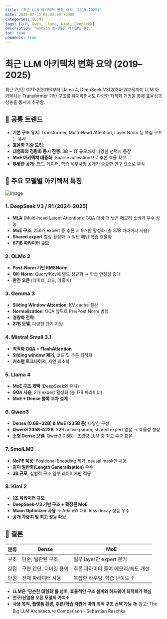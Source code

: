 ```yaml
---
title: "최근 LLM 아키텍처 변화 요약 (2019–2025)"
date: 2025-07-25 08:02:00 +0900
categories: [LLM]
tags: [LLM, Qwen, Llama, Kimi, Deepseek]
description: "Notion 동기화된 게시글입니다."
toc: true
comments: true
---
```


# 최근 LLM 아키텍처 변화 요약 (2019–2025)

최근 7년간 GPT-2(2019)부터 Llama 4, DeepSeek-V3(2024–2025)까지 LLM 아키텍처는 Transformer 기반 구조를 유지하면서도 다양한 최적화 기법을 통해 효율성과 성능을 동시에 추구함.

## 🔑 공통 트렌드

- **기본 구조 유지**: Transformer, Multi-Head Attention, Layer Norm 등 핵심 구조는 유사
- **효율화 기술 도입**:
- **대형화와 경량화 동시 진행**: 3B ~ 1T 규모까지 다양한 선택지 등장
- **MoE 아키텍처 대중화**: Sparse activation으로 추론 효율 확보
- **투명한 공개**: 코드, 데이터, 학습 세부사항 공개가 중요한 연구 요소로 부각
## 📌 주요 모델별 아키텍처 특징

![Image](https://prod-files-secure.s3.us-west-2.amazonaws.com/e6db513d-ec54-40ff-aa74-2487b0bcfe15/ac24fdd3-febf-45c7-8e99-afb6446591d8/image.png?X-Amz-Algorithm=AWS4-HMAC-SHA256&X-Amz-Content-Sha256=UNSIGNED-PAYLOAD&X-Amz-Credential=ASIAZI2LB4667K2FWBMP%2F20250725%2Fus-west-2%2Fs3%2Faws4_request&X-Amz-Date=20250725T093711Z&X-Amz-Expires=3600&X-Amz-Security-Token=IQoJb3JpZ2luX2VjEBkaCXVzLXdlc3QtMiJIMEYCIQClKcksOOeZbPBa3ZJS3T3dCSwAQYRw6KRrMbFuff8E4wIhAI%2BBQvDdj1ycbYiQckpXWIuu1nLOGUbK%2FUfsmIv%2FT2SAKv8DCEIQABoMNjM3NDIzMTgzODA1IgwilIRx98sBl7gAsR0q3AO4uILMSwqXl3ZdioFuM%2FZNyX%2FTtgR7TNJcnNOjLxziXtaCVjtOQ7g%2BfHgy2bHAG1vF9YOQeqR7vZTKE7CjhhebAstf4bHf6za7Sa6%2F%2FXgIfKRRKfukHJ4NzlpcdQDnyuGJj1T%2FzwO3rGVEKTRboxSPmfRLeM3dxZyH5950onve6M0IyxM4xOB9AP77LjrMnRQEl%2BZDe6CkTaSXwhE2kx2usAzoIEtlFGV64sWsabBoE775t6eOL5nrWh9FSWPqb7F83taCBPWltX5xlHfCEIc1TcPoP6Y7urrUQJKo24kN6grPmH41Hr%2BkT2CLVoXyxvWcueLSrIOZSwmlRFULa708k4y7H%2BY54MTzIK6Oy5ualYfuF88O%2Bx4LdNcZqi4XDkO3nZ%2Bii2Rnc0%2FtqxKk%2BJEfDqViOuZ9LIgMb2v%2B2KoZMJqEh7SFvb5Vajxca%2Fpqv0W5cnaoB%2B9bmq6zkWwC98GNTBCJ3N54P5S6oOYIO8aoljvNuairVCSpF1vSC5xNSCqD%2Bg2ZRHalSzP3ydyZyakB%2BQz8TvdivChhOu0l4f2x00ltp%2BnxlExtwI3nnuhfFOQdVqxRV2bcmmefTSEj0Nzec5yqPsL0U3HIRxugOyFw9KMtJCLSHm7vuT4ZETCGjY3EBjqkARBADZ8tif8AtVnlFb9CdwplOGNV%2FvpzGEcQHauf6IiMxRdM2ycWSyISOq8iqsNNer5LpNv80SeRiyJYRQNXSlKNJGpMqQfRYJZRHS5%2FDv4aGDQ4%2BJO394hCUIp%2BgR4UdyQTjoxKfluW4o75mikH0W4KDYjWGxBI3Fg0fKgWmTyKOL%2BGJdLDlVmQbOWnlUGntoIHw5TaL0s%2BhF8vVLUzzsPEex4D&X-Amz-Signature=f7ff5d67a80f54c00679cf930b04ac0670555a722339a80a2acbd09952ce878d&X-Amz-SignedHeaders=host&x-amz-checksum-mode=ENABLED&x-id=GetObject)

### 1. DeepSeek V3 / R1 (2024–2025)

- **MLA** (Multi-head Latent Attention): GQA 대비 더 낮은 메모리 소비와 우수 성능
- **MoE 구조**: 256개 expert 중 추론 시 9개만 활성화 (총 37B 파라미터 사용)
- **Shared expert** 항상 활성화 → 일반 패턴 학습 효율화
- **671B 파라미터 규모**
### 2. OLMo 2

- **Post-Norm 기반 RMSNorm**
- **QK-Norm**: Query/Key에 별도 정규화 → 학습 안정성 증대
- **완전 오픈** (데이터, 코드, 가중치)
### 3. Gemma 3

- **Sliding Window Attention**: KV cache 절감
- **Normalization**: GQA 앞뒤로 Pre/Post Norm 병행
- **경량화 전략**:
- **27B 모델**, 다양한 크기 지원
### 4. Mistral Small 3.1

- **최적화 GQA + FlashAttention**
- **Sliding window 제거**, 코드 및 추론 최적화
- **커스텀 토크나이저**, 지연 최소화
### 5. Llama 4

- **MoE 구조 채택** (DeepSeek와 유사)
- **GQA 사용**, 2개 expert 활성화 (총 17B 파라미터)
- **MoE + Dense 블록 교차 설계**
### 6. Qwen3

- **Dense (0.6B~32B) & MoE (235B 등)** 다양한 구성
- **Qwen3 235B-A22B**: 22B active param, shared expert 없음 → 효율성 향상
- **소형 Dense 모델**: Qwen3 0.6B는 초경량 LLM 중 최고 수준 효율
### 7. SmolLM3

- **NoPE 적용**: Positional Encoding 제거, causal mask만 사용
- **길이 일반화(Length Generalization)** 우수
- **3B 규모**, 실험적 구조 일부 레이어에만 적용
### 8. Kimi 2

- **1조 파라미터 규모**
- **DeepSeek-V3 기반 구조 + 확장된 MoE**
- **Muon Optimizer 사용** → AdamW 대비 loss decay 성능 우수
- **공개 가중치 및 최고 성능 확보**
## 🧩 결론

| 분류 | Dense | MoE |
| --- | --- | --- |
| 구조 | 단순, 일관된 구조 | 일부 layer만 expert 분기 |
| 장점 | 구현 간단, 디버깅 용이 | 추론 파라미터 줄여 메모리/속도 개선 |
| 단점 | 전체 파라미터 사용 | 복잡한 라우팅, 학습 난이도 ↑ |

- **LLM은 ‘단순한 대형화’를 넘어, 효율적인 구조 설계와 하드웨어 최적화가 핵심**
- **연구/산업용 오픈 모델의 가치↑**
- **사용 목적, 플랫폼 환경, 추론/학습 자원에 따라 최적 구조 선택 가능**
📚 참고: The Big LLM Architecture Comparison - Sebastian Raschka


